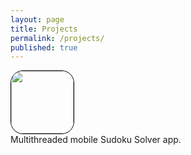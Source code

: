 ```yaml
---
layout: page
title: Projects
permalink: /projects/
published: true
---
```




<div>
  <a href="https://itunes.apple.com/us/app/pocket-sudoku-solver/id991259276?mt=8">
  <img src="http://trentyou.github.io/images/SudokuSolverIcon.png" style=" height:100px; width:100px; border-radius:20px; border-style:solid; border-width:1px; border-color:black">
  </a>
</div>
<div>
Multithreaded mobile Sudoku Solver app. 
</div>
